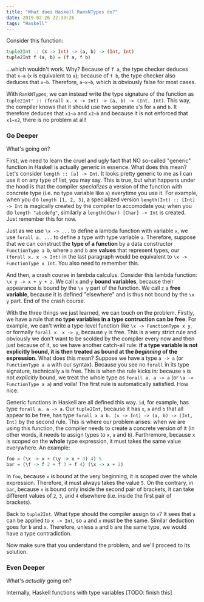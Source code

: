 ```yaml
---
title: "What does Haskell RankNTypes do?"
date: 2019-02-26 22:33:26
tags: "Haskell"
---
```

Consider this function:
```haskell
tuple2Int :: (x -> Int) -> (a, b) -> (Int, Int)
tuple2Int f (a, b) = (f a, f b)
```
...which wouldn't work. Why? Because of `f a`, the type checker deduces that `x~a` (`x` is equivalent to `a`); because of `f b`, the type checker also deduces that `x~b`. Therefore, `a~x~b`, which is obviously false for most cases.

With `RankNTypes`, we can instead write the type signature of the function as `tuple2Int' :: (forall x. x -> Int) -> (a, b) -> (Int, Int)`. This way, the compiler knows that it should use two seperate `x`'s for `a` and `b`. It therefore deduces that `x1~a` and `x2~b` and because it is not enforced that `x1~x2`, there is no problem at all!

### Go Deeper
What's going on?

First, we need to learn the cruel and ugly fact that NO so-called "generic" function in Haskell is actually generic in essence. What does this mean? Let's consider `length :: [a] -> Int`. It looks pretty generic to me as I can use it on any type of list, you may say. This is true, but what happens under the hood is that the compiler _specializes_ a version of the function with concrete type (i.e. no type variable like `a`) everytime you use it. For example, when you do `length [1, 2, 3]`, a specialized version `length(Int) :: [Int] -> Int` is magically created by the compiler to accomodate you; when you do `length "abcdefg"`, similarly a `length(Char) [Char] -> Int` is created. Just remember this for now.

Just as we use `\x -> ...` to define a lambda function with variable `x`, we use `forall a. ...` to define a type with type variable `a`. Therefore, suppose that we can construct the **type of a function** by a data constructor `FunctionType a b`, where `a` and `b` are **values** that represent types, our `(forall x. x -> Int)` in the last paragraph would be equivalent to `\x -> FunctionType x Int`. You also need to remember this.

And then, a crash course in lambda calculus. Consider this lambda function: `\x y -> x + y + z`. We call `x` and `y` **bound variables**, because their appearance is bound by the `\x y` part of the function. We call `z` a **free variable**, because it is defined "elsewhere" and is thus not bound by the `\x y` part. End of the crash course.

With the three things we just learned, we can touch on the problem. Firstly, we have a rule that **no type variables in a type contruction can be free**. For example, we can't write a type-level function like `\x -> FunctionType x y`, or formally `forall x. x -> y`, because `y` is free. This is a very strict rule and obviously we don't want to be scolded by the compiler every now and then just because of it, so we have another catch-all rule: **if a type variable is not explicitly bound, it is then treated as bound at the _beginning_ of the expression.** What does this mean? Suppose we have a type `a -> a` (or `FunctionType a a` with our syntax). Because you see no `forall` in its type signature, technically `a` is free. This is when the rule kicks in: because `a` is not _explicitly_ bound, we treat the whole type as `forall a. a -> a` (or `\a -> FunctionType a a`) and voila! The first rule is automatically satisfied. How nice.

Generic functions in Haskell are all defined this way. `id`, for example, has type `forall a. a -> a`. Our `tuple2Int`, because it has `x`, `a` and `b` that all appear to be free, has type `forall x a b. (x -> Int) -> (a, b) -> (Int, Int)` by the second rule. This is where our problem arises: when we are using this function, the compiler needs to create a concrete version of it (in other words, it needs to assign types to `x`, `a` and `b`). Furthremore, because `x` is scoped on the **whole** type expression, it must takes the same value everywhere. An example:
```haskell
foo = (\x -> x + (\y -> x + 3) 4) 5
bar = (\f -> f 2 + f 3 + f 4) (\x -> x + 2)
```
In `foo`, because `x` is bound at the very beginning, it is scoped over the whole expression. Therefore, it must always takes the value `5`. On the contrary, in `bar`, because `x` is bound only inside the second pair of brackets, it can take different values of `2`, `3`, and `4` elsewhere (i.e. inside the first pair of brackets).

Back to `tuple2Int`. What type should the compiler assign to `x`? It sees that `a` can be applied to `x -> Int`, so `a` and `x` must be the same. Similar deduction goes for `b` and `x`. Therefore, unless `a` and `b` are the same type, we would have a type contradiction.

Now make sure that you understand the problem, and we'll proceed to its solution.

### Even Deeper
What's _actually_ going on?

Internally, Haskell functions with type variables [TODO: finish this]